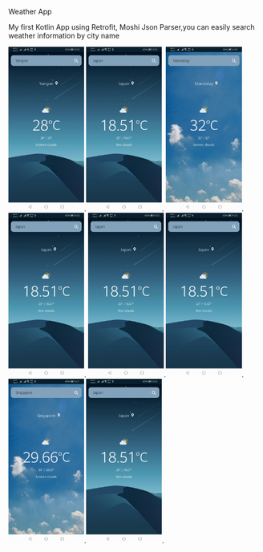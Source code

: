 Weather App 

<p>My first Kotlin App using Retrofit, Moshi Json Parser,you can easily search weather information by city name</p>

<img src="/screenshots/a.jpg" width="30%">.<img src="/screenshots/b.jpg" width="30%">.    <img src="/screenshots/c.jpg" width="30%">.<img src="/screenshots/b.jpg" width="30%">.
<img src="/screenshots/b.jpg" width="30%">.<img src="/screenshots/b.jpg" width="30%">.    <img src="/screenshots/d.jpg" width="30%">.<img src="/screenshots/b.jpg" width="30%">.
